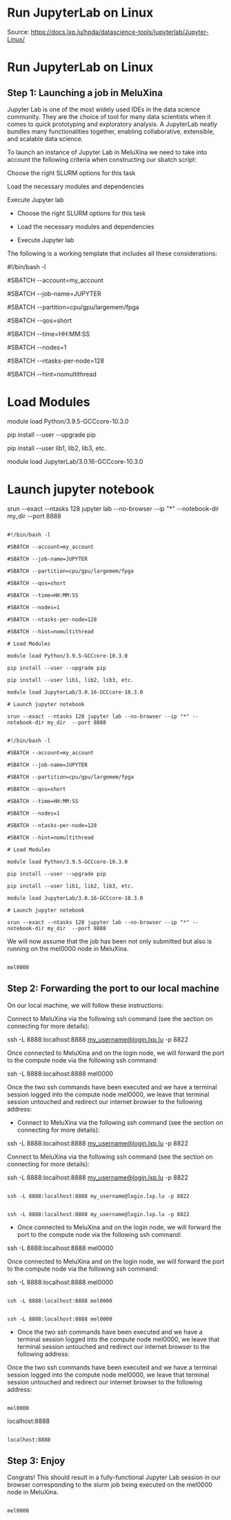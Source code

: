 # Run JupyterLab on Linux

Source: https://docs.lxp.lu/hpda/datascience-tools/jupyterlab/Jupyter-Linux/

# Run JupyterLab on Linux

## Step 1: Launching a job in MeluXina

Jupyter Lab is one of the most widely used IDEs in the data science community. They are the choice of tool for many data scientists when it comes to quick prototyping and exploratory analysis. A JupyterLab neatly bundles many functionalities together, enabling collaborative, extensible, and scalable data science.

To launch an instance of Jupyter Lab in MeluXina we need to take into account the following criteria when constructing our sbatch script:

Choose the right SLURM options for this task

Load the necessary modules and dependencies

Execute Jupyter lab

- Choose the right SLURM options for this task

- Load the necessary modules and dependencies

- Execute Jupyter lab

The following is a working template that includes all these considerations:

#!/bin/bash -l

#SBATCH --account=my_account

#SBATCH --job-name=JUPYTER

#SBATCH --partition=cpu/gpu/largemem/fpga

#SBATCH --qos=short

#SBATCH --time=HH:MM:SS

#SBATCH --nodes=1

#SBATCH --ntasks-per-node=128

#SBATCH --hint=nomultithread

# Load Modules

module load Python/3.9.5-GCCcore-10.3.0

pip install --user --upgrade pip

pip install --user lib1, lib2, lib3, etc.

module load JupyterLab/3.0.16-GCCcore-10.3.0

# Launch jupyter notebook

srun --exact --ntasks 128 jupyter lab --no-browser --ip "*" --notebook-dir my_dir  --port 8888

```

#!/bin/bash -l

#SBATCH --account=my_account

#SBATCH --job-name=JUPYTER

#SBATCH --partition=cpu/gpu/largemem/fpga

#SBATCH --qos=short

#SBATCH --time=HH:MM:SS

#SBATCH --nodes=1

#SBATCH --ntasks-per-node=128

#SBATCH --hint=nomultithread

# Load Modules

module load Python/3.9.5-GCCcore-10.3.0

pip install --user --upgrade pip

pip install --user lib1, lib2, lib3, etc.

module load JupyterLab/3.0.16-GCCcore-10.3.0

# Launch jupyter notebook

srun --exact --ntasks 128 jupyter lab --no-browser --ip "*" --notebook-dir my_dir  --port 8888

```

```

#!/bin/bash -l

#SBATCH --account=my_account

#SBATCH --job-name=JUPYTER

#SBATCH --partition=cpu/gpu/largemem/fpga

#SBATCH --qos=short

#SBATCH --time=HH:MM:SS

#SBATCH --nodes=1

#SBATCH --ntasks-per-node=128

#SBATCH --hint=nomultithread

# Load Modules

module load Python/3.9.5-GCCcore-10.3.0

pip install --user --upgrade pip

pip install --user lib1, lib2, lib3, etc.

module load JupyterLab/3.0.16-GCCcore-10.3.0

# Launch jupyter notebook

srun --exact --ntasks 128 jupyter lab --no-browser --ip "*" --notebook-dir my_dir  --port 8888

```

We will now assume that the job has been not only submitted but also is running on the mel0000 node in MeluXina.

```

mel0000

```

## Step 2: Forwarding the port to our local machine

On our local machine, we will follow these instructions:

Connect to MeluXina via the following ssh command (see the section on connecting for more details):

ssh -L 8888:localhost:8888 my_username@login.lxp.lu -p 8822

Once connected to MeluXina and on the login node, we will forward the port to the compute node via the following ssh command:

ssh -L 8888:localhost:8888 mel0000

Once the two ssh commands have been executed and we have a terminal session logged into the compute node mel0000, we leave that terminal session untouched and redirect our internet browser to the following address:

- Connect to MeluXina via the following ssh command (see the section on connecting for more details):

ssh -L 8888:localhost:8888 my_username@login.lxp.lu -p 8822

Connect to MeluXina via the following ssh command (see the section on connecting for more details):

ssh -L 8888:localhost:8888 my_username@login.lxp.lu -p 8822

```

ssh -L 8888:localhost:8888 my_username@login.lxp.lu -p 8822

```

```

ssh -L 8888:localhost:8888 my_username@login.lxp.lu -p 8822

```

- Once connected to MeluXina and on the login node, we will forward the port to the compute node via the following ssh command:

ssh -L 8888:localhost:8888 mel0000

Once connected to MeluXina and on the login node, we will forward the port to the compute node via the following ssh command:

ssh -L 8888:localhost:8888 mel0000

```

ssh -L 8888:localhost:8888 mel0000

```

```

ssh -L 8888:localhost:8888 mel0000

```

- Once the two ssh commands have been executed and we have a terminal session logged into the compute node mel0000, we leave that terminal session untouched and redirect our internet browser to the following address:

Once the two ssh commands have been executed and we have a terminal session logged into the compute node mel0000, we leave that terminal session untouched and redirect our internet browser to the following address:

```

mel0000

```

localhost:8888

```

localhost:8888

```

## Step 3: Enjoy

Congrats! This should result in a fully-functional Jupyter Lab session in our browser corresponding to the slurm job being executed on the mel0000 node in MeluXina.

```

mel0000

```
